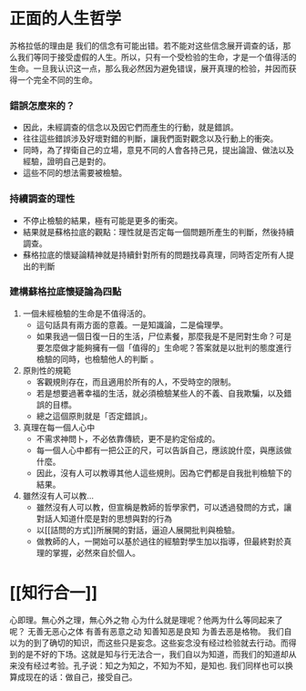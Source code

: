 # 正面的人生哲学
苏格拉低的理由是 我们的信念有可能出错。若不能对这些信念展开调查的话，那么我们等同于接受虚假的人生。所以，只有一个受检验的生命，才是一个值得活的生命。一旦我认识这一点，那么我必然因为避免错误，展开真理的检验，并因而获得一个完全不同的生命。
### 錯誤怎麼來的？
- 因此，未經調查的信念以及因它們而產生的行動，就是錯誤。
- 往往這些錯誤涉及好壞對錯的判斷，讓我們面對觀念以及行動上的衝突。
- 同時，為了捍衛自己的立場，意見不同的人會各持己見，提出論證、做法以及經驗，證明自己是對的。
- 這些不同的想法需要被檢驗。
### 持續調查的理性
- 不停止檢驗的結果，極有可能是更多的衝突。
- 結果就是蘇格拉底的觀點：理性就是否定每一個問題所產生的判斷，然後持續調查。
- 蘇格拉底的懷疑論精神就是持續針對所有的問題找尋真理，同時否定所有人提出的判斷

### 建構蘇格拉底懷疑論為四點
1. 一個未經檢驗的生命是不值得活的。
	- 這句話具有兩方面的意義。一是知識論，二是倫理學。
	- 如果我過一個日復一日的生活，尸位素餐，那麼我是不是罔對生命？可是要怎麼做才能夠擁有一個「值得的」生命呢？答案就是以批判的態度進行檢驗的同時，也檢驗他人的判斷 。
2. 原則性的規範
	- 客觀規則存在，而且適用於所有的人，不受時空的限制。
	- 若是想要過著幸福的生活，就必須檢驗某些人的不義、自我欺騙，以及錯誤的目標。
	- 總之這個原則就是「否定錯誤」。
3. 真理在每一個人心中
	- 不需求神問卜，不必依靠傳統，更不是約定俗成的。
	- 每一個人心中都有一把公正的尺，可以告訴自己，應該說什麼，與應該做什麼。
	- 因此，沒有人可以教導其他人這些規則。因為它們都是自我批判檢驗下的結果。
4. 雖然沒有人可以教…
	- 雖然沒有人可以教，但宣稱是教師的哲學家們，可以透過發問的方式，讓對話人知道什麼是對的思想與對的行為
	- 以[[詰問的方式]]所展開的對話，逼迫人展開批判與檢驗。
	- 做教師的人，一開始可以基於過往的經驗對學生加以指導，但最終對於真理的掌握，必然來自於個人。 


# [[知行合一]]
心即理。無心外之理，無心外之物  心为什么就是理呢？他两为什么等同起来了呢？
无善无恶心之体 有善有恶意之动 知善知恶是良知 为善去恶是格物。
我们自以为的到了确切的知识，而这些只是妄念。这些妄念没有经过检验就去行动。而得到的是不好的下场。这就是知与行无法合一，我们自以为知道，而我们的知道却从来没有经过考验。孔子说：知之为知之，不知为不知，是知也.
我们同样也可以换算成现在的话：做自己，接受自己。